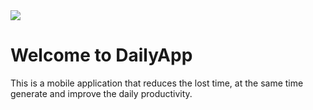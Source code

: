 <img src="https://i.ibb.co/6Y2NLRY/Logo-Time.png">
<h1>Welcome to DailyApp</h1>

<p>This is a mobile application that reduces the lost time, at the same time generate and improve the daily productivity.</p>

